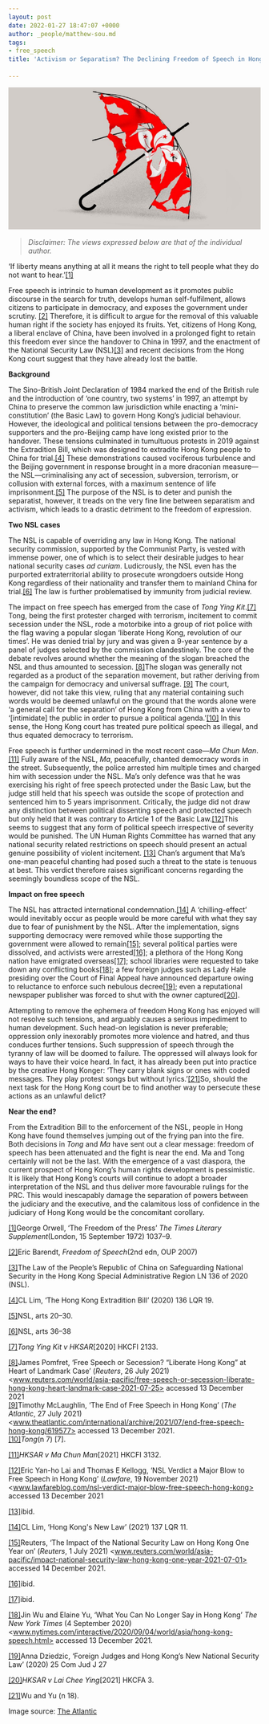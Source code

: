 ```yaml
---
layout: post
date: 2022-01-27 18:47:07 +0000
author: _people/matthew-sou.md
tags:
- free_speech
title: 'Activism or Separatism? The Declining Freedom of Speech in Hong Kong '

---
```

![](/uploads/untitled-design-8.png)

> _Disclaimer: The views expressed below are that of the individual author._

‘If liberty means anything at all it means the right to tell people what they do not want to hear.’[\[1\]](applewebdata://F8FFBCF5-A636-44BB-B318-DE48BCEA17D7#_ftn1)

Free speech is intrinsic to human development as it promotes public discourse in the search for truth, develops human self-fulfilment, allows citizens to participate in democracy, and exposes the government under scrutiny. [\[2\]](applewebdata://1EC0A358-F262-45EA-9C1E-08C015B405AD#_ftn1) Therefore, it is difficult to argue for the removal of this valuable human right if the society has enjoyed its fruits. Yet, citizens of Hong Kong, a liberal enclave of China, have been involved in a prolonged fight to retain this freedom ever since the handover to China in 1997, and the enactment of the National Security Law (NSL)[\[3\]](applewebdata://E9BFF8A5-A1B6-456A-84E1-8799A5EE9345#_ftn1) and recent decisions from the Hong Kong court suggest that they have already lost the battle.

**Background**

The Sino-British Joint Declaration of 1984 marked the end of the British rule and the introduction of ‘one country, two systems’ in 1997, an attempt by China to preserve the common law jurisdiction while enacting a ‘mini-constitution’ (the Basic Law) to govern Hong Kong’s judicial behaviour. However, the ideological and political tensions between the pro-democracy supporters and the pro-Beijing camp have long existed prior to the handover. These tensions culminated in tumultuous protests in 2019 against the Extradition Bill, which was designed to extradite Hong Kong people to China for trial.[\[4\]](applewebdata://D0CA86BA-2F48-42D7-A6EC-AC381AE50757#_ftn1) These demonstrations caused vociferous turbulence and the Beijing government in response brought in a more draconian measure—the NSL—criminalising any act of secession, subversion, terrorism, or collusion with external forces, with a maximum sentence of life imprisonment.[\[5\]](applewebdata://F3AC20D6-3EC1-4429-BDD6-FE1D9D4FE8A0#_ftn1) The purpose of the NSL is to deter and punish the separatist, however, it treads on the very fine line between separatism and activism, which leads to a drastic detriment to the freedom of expression.

**Two NSL cases**

The NSL is capable of overriding any law in Hong Kong. The national security commission, supported by the Communist Party, is vested with immense power, one of which is to select their desirable judges to hear national security cases _ad curiam_. Ludicrously, the NSL even has the purported extraterritorial ability to prosecute wrongdoers outside Hong Kong regardless of their nationality and transfer them to mainland China for trial.[\[6\]](applewebdata://FEEE3ECB-9A89-49A3-8802-D3758F32B53B#_ftn1) The law is further problematised by immunity from judicial review.

The impact on free speech has emerged from the case of _Tong Ying Kit_.[\[7\]](applewebdata://A663361B-8D72-499B-95E7-1B5B4E146B46#_ftn1) Tong, being the first protester charged with terrorism, incitement to commit secession under the NSL, rode a motorbike into a group of riot police with the flag waving a popular slogan ‘liberate Hong Kong, revolution of our times’. He was denied trial by jury and was given a 9-year sentence by a panel of judges selected by the commission clandestinely. The core of the debate revolves around whether the meaning of the slogan breached the NSL and thus amounted to secession. [\[8\]](applewebdata://515F5C4C-13B1-4FCB-91CF-A2A42DAA111B#_ftn1)The slogan was generally not regarded as a product of the separation movement, but rather deriving from the campaign for democracy and universal suffrage. [\[9\]](applewebdata://8055A1D6-BB15-45F8-86A2-D9D53918291B#_ftn1) The court, however, did not take this view, ruling that any material containing such words would be deemed unlawful on the ground that the words alone were ‘a general call for the separation’ of Hong Kong from China with a view to ‘\[intimidate\] the public in order to pursue a political agenda.’[\[10\]](applewebdata://E09C91AE-3BD9-4AE0-BF4A-1B628FA870BC#_ftn1) In this sense, the Hong Kong court has treated pure political speech as illegal, and thus equated democracy to terrorism.

Free speech is further undermined in the most recent case—_Ma Chun Man_. [\[11\]](applewebdata://DAE8AC57-F68E-4B64-ACF8-F4F6073AFC33#_ftn1) Fully aware of the NSL, _Ma_, peacefully, chanted democracy words in the street. Subsequently, the police arrested him multiple times and charged him with secession under the NSL. Ma’s only defence was that he was exercising his right of free speech protected under the Basic Law, but the judge still held that his speech was outside the scope of protection and sentenced him to 5 years imprisonment. Critically, the judge did not draw any distinction between political dissenting speech and protected speech but only held that it was contrary to Article 1 of the Basic Law.[\[12\]](applewebdata://0FF1CDD9-4712-42CE-8350-6E08D24CCD44#_ftn1)This seems to suggest that any form of political speech irrespective of severity would be punished. The UN Human Rights Committee has warned that any national security related restrictions on speech should present an actual genuine possibility of violent incitement. [\[13\]](applewebdata://B8EB1CD1-C8B8-4197-918F-6E06A74CFED5#_ftn1) Chan’s argument that Ma’s one-man peaceful chanting had posed such a threat to the state is tenuous at best. This verdict therefore raises significant concerns regarding the seemingly boundless scope of the NSL.

**Impact on free speech**

The NSL has attracted international condemnation.[\[14\]](applewebdata://20375ED2-231F-48D7-8355-D87133415EB2#_ftn1) A ‘chilling-effect’ would inevitably occur as people would be more careful with what they say due to fear of punishment by the NSL. After the implementation, signs supporting democracy were removed while those supporting the government were allowed to remain[\[15\]](applewebdata://6C29BB1F-4C59-45AC-BEE3-E1CFDC4645C1#_ftn1); several political parties were dissolved, and activists were arrested[\[16\]](applewebdata://4DF9B568-3D1A-4DE6-8CFF-0524023CE021#_ftn1); a plethora of the Hong Kong nation have emigrated overseas[\[17\]](applewebdata://CFB5DA20-5026-4A84-87FC-0D28FE980B44#_ftn1); school libraries were requested to take down any conflicting books[\[18\]](applewebdata://5DAC7CCB-1D08-4FFC-8DD3-B18E37ADA270#_ftn1); a few foreign judges such as Lady Hale presiding over the Court of Final Appeal have announced departure owing to reluctance to enforce such nebulous decree[\[19\]](applewebdata://43505873-4314-4609-9819-2C557F9BBA4E#_ftn1); even a reputational newspaper publisher was forced to shut with the owner captured[\[20\]](applewebdata://B426379F-71A3-4AD5-8541-2D18685139C7#_ftn1).

Attempting to remove the ephemera of freedom Hong Kong has enjoyed will not resolve such tensions, and arguably causes a serious impediment to human development. Such head-on legislation is never preferable; oppression only inexorably promotes more violence and hatred, and thus conduces further tensions. Such suppression of speech through the tyranny of law will be doomed to failure. The oppressed will always look for ways to have their voice heard. In fact, it has already been put into practice by the creative Hong Konger: ‘They carry blank signs or ones with coded messages. They play protest songs but without lyrics.’[\[21\]](applewebdata://3D103648-7BE0-4BB0-8821-3F83074B85A9#_ftn1)So, should the next task for the Hong Kong court be to find another way to persecute these actions as an unlawful delict?

**Near the end?**

From the Extradition Bill to the enforcement of the NSL, people in Hong Kong have found themselves jumping out of the frying pan into the fire. Both decisions in _Tong_ and _Ma_ have sent out a clear message: freedom of speech has been attenuated and the fight is near the end. Ma and Tong certainly will not be the last. With the emergence of a vast diaspora, the current prospect of Hong Kong’s human rights development is pessimistic. It is likely that Hong Kong’s courts will continue to adopt a broader interpretation of the NSL and thus deliver more favourable rulings for the PRC. This would inescapably damage the separation of powers between the judiciary and the executive, and the calamitous loss of confidence in the judiciary of Hong Kong would be the concomitant corollary.

[\[1\]](applewebdata://F8FFBCF5-A636-44BB-B318-DE48BCEA17D7#_ftnref1)George Orwell, ‘The Freedom of the Press’ _The Times Literary Supplement_(London, 15 September 1972) 1037–9.

[\[2\]](applewebdata://1EC0A358-F262-45EA-9C1E-08C015B405AD#_ftnref1)Eric Barendt, _Freedom of Speech_(2nd edn, OUP 2007) 

[\[3\]](applewebdata://E9BFF8A5-A1B6-456A-84E1-8799A5EE9345#_ftnref1)The Law of the People’s Republic of China on Safeguarding National Security in the Hong Kong Special Administrative Region LN 136 of 2020 (NSL). 

[\[4\]](applewebdata://D0CA86BA-2F48-42D7-A6EC-AC381AE50757#_ftnref1)CL Lim, ‘The Hong Kong Extradition Bill’ (2020) 136 LQR 19.

[\[5\]](applewebdata://F3AC20D6-3EC1-4429-BDD6-FE1D9D4FE8A0#_ftnref1)NSL, arts 20–30. 

[\[6\]](applewebdata://FEEE3ECB-9A89-49A3-8802-D3758F32B53B#_ftnref1)NSL, arts 36–38

[\[7\]](applewebdata://A663361B-8D72-499B-95E7-1B5B4E146B46#_ftnref1)_Tong Ying Kit v HKSAR_\[2020\] HKCFI 2133.

[\[8\]](applewebdata://515F5C4C-13B1-4FCB-91CF-A2A42DAA111B#_ftnref1)James Pomfret, ‘Free Speech or Secession? “Liberate Hong Kong” at Heart of Landmark Case’ (_Reuters_, 26 July 2021) <www.reuters.com/world/asia-pacific/free-speech-or-secession-liberate-hong-kong-heart-landmark-case-2021-07-25> accessed 13 December 2021  
[\[9\]](applewebdata://8055A1D6-BB15-45F8-86A2-D9D53918291B#_ftnref1)Timothy McLaughlin, ‘The End of Free Speech in Hong Kong’ (_The Atlantic_, 27 July 2021) <www.theatlantic.com/international/archive/2021/07/end-free-speech-hong-kong/619577> accessed 13 December 2021.   
[\[10\]](applewebdata://E09C91AE-3BD9-4AE0-BF4A-1B628FA870BC#_ftnref1)_Tong_(n 7) \[7\]. 

[\[11\]](applewebdata://DAE8AC57-F68E-4B64-ACF8-F4F6073AFC33#_ftnref1)_HKSAR v Ma Chun Man_\[2021\] HKCFI 3132.

[\[12\]](applewebdata://0FF1CDD9-4712-42CE-8350-6E08D24CCD44#_ftnref1)Eric Yan-ho Lai and Thomas E Kellogg, ‘NSL Verdict a Major Blow to Free Speech in Hong Kong’ (_Lawfare_, 19 November 2021) <www.lawfareblog.com/nsl-verdict-major-blow-free-speech-hong-kong> accessed 13 December 2021

[\[13\]](applewebdata://B8EB1CD1-C8B8-4197-918F-6E06A74CFED5#_ftnref1)ibid.

[\[14\]](applewebdata://20375ED2-231F-48D7-8355-D87133415EB2#_ftnref1)CL Lim, ‘Hong Kong's New Law’ (2021) 137 LQR 11.

[\[15\]](applewebdata://6C29BB1F-4C59-45AC-BEE3-E1CFDC4645C1#_ftnref1)Reuters, ‘The Impact of the National Security Law on Hong Kong One Year on’ (_Reuters_, 1 July 2021) <www.reuters.com/world/asia-pacific/impact-national-security-law-hong-kong-one-year-2021-07-01> accessed 14 December 2021.

[\[16\]](applewebdata://4DF9B568-3D1A-4DE6-8CFF-0524023CE021#_ftnref1)ibid.

[\[17\]](applewebdata://CFB5DA20-5026-4A84-87FC-0D28FE980B44#_ftnref1)ibid.

[\[18\]](applewebdata://5DAC7CCB-1D08-4FFC-8DD3-B18E37ADA270#_ftnref1)Jin Wu and Elaine Yu, ‘What You Can No Longer Say in Hong Kong’ _The New York Times_ (4 September 2020) <www.nytimes.com/interactive/2020/09/04/world/asia/hong-kong-speech.html> accessed 13 December 2021.

[\[19\]](applewebdata://43505873-4314-4609-9819-2C557F9BBA4E#_ftnref1)Anna Dziedzic, ‘Foreign Judges and Hong Kong’s New National Security Law’ (2020) 25 Com Jud J 27

[\[20\]](applewebdata://B426379F-71A3-4AD5-8541-2D18685139C7#_ftnref1)_HKSAR v Lai Chee Ying_\[2021\] HKCFA 3.

[\[21\]](applewebdata://3D103648-7BE0-4BB0-8821-3F83074B85A9#_ftnref1)Wu and Yu (n 18). 

Image source: [The Atlantic](http://www.theatlantic.com/photo/2019/06/hong-kong-protesters-return-streets-photos/591841)